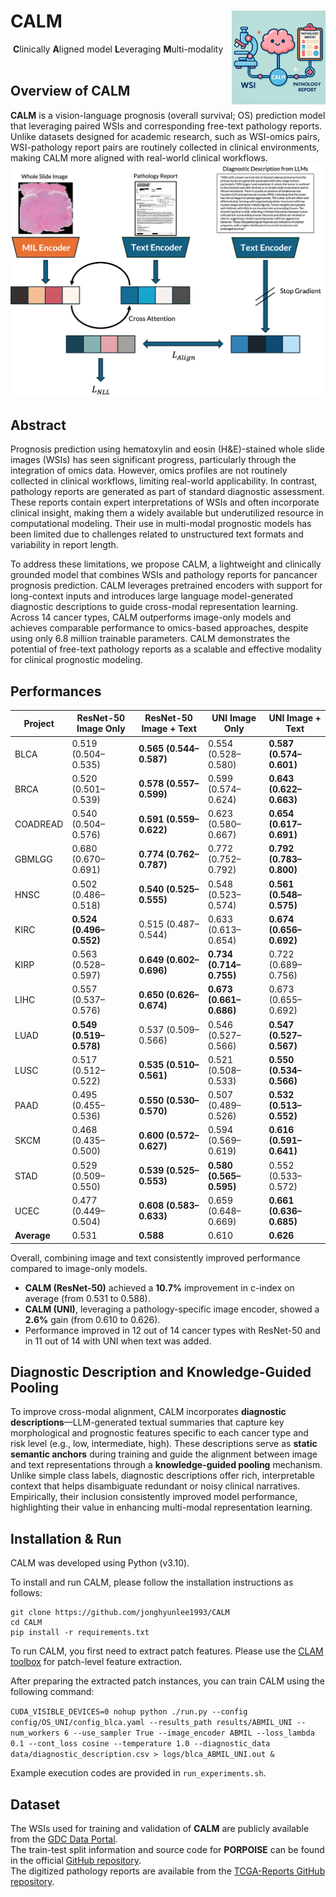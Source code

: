 # CALM <img src="CALM_thumbnail.png" width="150px" align="right" />
&nbsp;**C**linically **A**ligned model **L**everaging **M**ulti-modality
&nbsp; 
&nbsp;

## Overview of CALM
**CALM** is a vision-language prognosis (overall survival; OS) prediction model that leveraging paired WSIs and corresponding free-text pathology reports. Unlike datasets designed for academic research, such as WSI-omics pairs, WSI-pathology report pairs are routinely collected in clinical environments, making CALM more aligned with real-world clinical workflows. 
![overview](figure_overview.png)

## Abstract
Prognosis prediction using hematoxylin and eosin (H&E)-stained  whole slide images (WSIs) has seen significant progress, particularly through the integration of omics data. However, omics profiles are not routinely collected in clinical workflows, limiting real-world applicability. In contrast, pathology reports are generated as part of standard diagnostic assessment. These reports contain expert interpretations of WSIs and often incorporate clinical insight, making them a widely available but underutilized resource in computational modeling. Their use in multi-modal prognostic models has been limited due to challenges related to unstructured text formats and variability in report length.

To address these limitations, we propose CALM, a lightweight and clinically grounded model that combines WSIs and pathology reports for pancancer prognosis prediction. CALM leverages pretrained encoders with support for long-context inputs and introduces large language model-generated diagnostic descriptions to guide cross-modal representation learning. Across 14 cancer types, CALM outperforms image-only models and achieves comparable performance to omics-based approaches, despite using only 6.8 million trainable parameters. CALM demonstrates the potential of free-text pathology reports as a scalable and effective modality for clinical prognostic modeling.

## Performances
| Project  | ResNet-50 Image Only    | ResNet-50 Image + Text      | UNI Image Only            | UNI Image + Text            |
|----------|-------------------------|-----------------------------|---------------------------|-----------------------------|
| BLCA     | 0.519 (0.504–0.535)     | **0.565 (0.544–0.587)**     | 0.554 (0.528–0.580)       | **0.587 (0.574–0.601)**     |
| BRCA     | 0.520 (0.501–0.539)     | **0.578 (0.557–0.599)**     | 0.599 (0.574–0.624)       | **0.643 (0.622–0.663)**     |
| COADREAD | 0.540 (0.504–0.576)     | **0.591 (0.559–0.622)**     | 0.623 (0.580–0.667)       | **0.654 (0.617–0.691)**     |
| GBMLGG   | 0.680 (0.670–0.691)     | **0.774 (0.762–0.787)**     | 0.772 (0.752–0.792)       | **0.792 (0.783–0.800)**     |
| HNSC     | 0.502 (0.486–0.518)     | **0.540 (0.525–0.555)**     | 0.548 (0.523–0.574)       | **0.561 (0.548–0.575)**     |
| KIRC     | **0.524 (0.496–0.552)** | 0.515 (0.487–0.544)         | 0.633 (0.613–0.654)       | **0.674 (0.656–0.692)**     |
| KIRP     | 0.563 (0.528–0.597)     | **0.649 (0.602–0.696)**     | **0.734 (0.714–0.755)**   | 0.722 (0.689–0.756)         |
| LIHC     | 0.557 (0.537–0.576)     | **0.650 (0.626–0.674)**     | **0.673 (0.661–0.686)**   | 0.673 (0.655–0.692)         |
| LUAD     | **0.549 (0.519–0.578)** | 0.537 (0.509–0.566)         | 0.546 (0.527–0.566)       | **0.547 (0.527–0.567)**     |
| LUSC     | 0.517 (0.512–0.522)     | **0.535 (0.510–0.561)**     | 0.521 (0.508–0.533)       | **0.550 (0.534–0.566)**     |
| PAAD     | 0.495 (0.455–0.536)     | **0.550 (0.530–0.570)**     | 0.507 (0.489–0.526)       | **0.532 (0.513–0.552)**     |
| SKCM     | 0.468 (0.435–0.500)     | **0.600 (0.572–0.627)**     | 0.594 (0.569–0.619)       | **0.616 (0.591–0.641)**     |
| STAD     | 0.529 (0.509–0.550)     | **0.539 (0.525–0.553)**     | **0.580 (0.565–0.595)**   | 0.552 (0.533–0.572)         |
| UCEC     | 0.477 (0.449–0.504)     | **0.608 (0.583–0.633)**     | 0.659 (0.648–0.669)       | **0.661 (0.636–0.685)**     |
| **Average** | 0.531                | **0.588**                   | 0.610                     | **0.626**                   |

Overall, combining image and text consistently improved performance compared to image-only models. 
- **CALM (ResNet-50)** achieved a **10.7%** improvement in c-index on average (from 0.531 to 0.588).
- **CALM (UNI)**, leveraging a pathology-specific image encoder, showed a **2.6%** gain (from 0.610 to 0.626).
- Performance improved in 12 out of 14 cancer types with ResNet-50 and in 11 out of 14 with UNI when text was added.

## Diagnostic Description and Knowledge-Guided Pooling
To improve cross-modal alignment, CALM incorporates **diagnostic descriptions**—LLM-generated textual summaries that capture key morphological and prognostic features specific to each cancer type and risk level (e.g., low, intermediate, high). These descriptions serve as **static semantic anchors** during training and guide the alignment between image and text representations through a **knowledge-guided pooling** mechanism. Unlike simple class labels, diagnostic descriptions offer rich, interpretable context that helps disambiguate redundant or noisy clinical narratives. Empirically, their inclusion consistently improved model performance, highlighting their value in enhancing multi-modal representation learning.


## Installation & Run
CALM was developed using Python (v3.10).

To install and run CALM, please follow the installation instructions as follows:

```
git clone https://github.com/jonghyunlee1993/CALM
cd CALM
pip install -r requirements.txt
```

To run CALM, you first need to extract patch features. Please use the [CLAM toolbox](https://github.com/mahmoodlab/CLAM) for patch-level feature extraction.

After preparing the extracted patch instances, you can train CALM using the following command:

`CUDA_VISIBLE_DEVICES=0 nohup python ./run.py --config config/OS_UNI/config_blca.yaml --results_path results/ABMIL_UNI --num_workers 6 --use_sampler True --image_encoder ABMIL --loss_lambda 0.1 --cont_loss cosine --temperature 1.0 --diagnostic_data data/diagnostic_description.csv > logs/blca_ABMIL_UNI.out &`

Example execution codes are provided in `run_experiments.sh`.

## Dataset
The WSIs used for training and validation of **CALM** are publicly available from the [GDC Data Portal](https://portal.gdc.cancer.gov/).  
The train-test split information and source code for **PORPOISE** can be found in the official [GitHub repository](https://github.com/mahmoodlab/PORPOISE).  
The digitized pathology reports are available from the [TCGA-Reports GitHub repository](https://github.com/tatonetti-lab/tcga-path-reports).